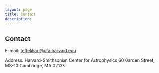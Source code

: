 ```yaml
---
layout: page
title: Contact
description: 
---
```

## Contact
E-mail: [teftekhari@cfa.harvard.edu](mailto:teftekhari@cfa.harvard.edu)

Address: Harvard-Smithsonian Center for Astrophysics
60 Garden Street, MS-10
Cambridge, MA 02138
